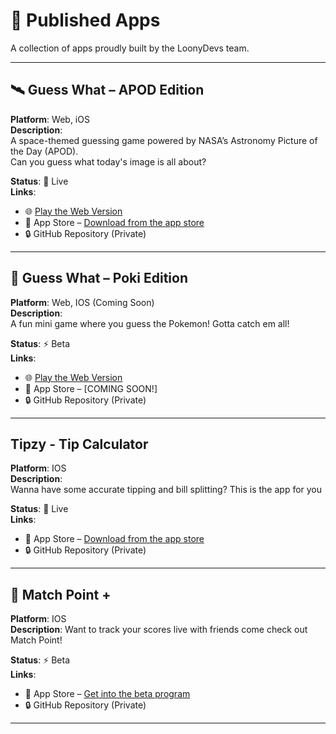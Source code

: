 # 🚀 Published Apps

A collection of apps proudly built by the LoonyDevs team.

---

## 🛰️ Guess What – APOD Edition

**Platform**: Web, iOS  
**Description**:  
A space-themed guessing game powered by NASA’s Astronomy Picture of the Day (APOD).  
Can you guess what today's image is all about?

**Status**: 🚀 Live  
**Links**:
- 🌐 [Play the Web Version](https://www.guesswhat-apod.space)
- 📱 App Store – [Download from the app store](https://apps.apple.com/us/app/guess-what-apod-edition/id6747625819)  
- 🔒 GitHub Repository (Private)

---

## 🦊 Guess What – Poki Edition

**Platform**: Web, IOS (Coming Soon)  
**Description**:  
A fun mini game where you guess the Pokemon! Gotta catch em all!

**Status**: ⚡️ Beta  
**Links**:
- 🌐 [Play the Web Version](https://guesswhat-pokemon.vercel.app/)
- 📱 App Store – [COMING SOON!]  
- 🔒 GitHub Repository (Private)

---

## Tipzy - Tip Calculator

**Platform**: IOS   
**Description**:  
 Wanna have some accurate tipping and bill splitting? This is the app for you

**Status**: 🚀 Live  
**Links**:
- 📱 App Store – [Download from the app store](https://apps.apple.com/us/app/tipzy-tipcalculator/id6749466752)  
- 🔒 GitHub Repository (Private)

---

## 🏐 Match Point +

**Platform**: IOS  
**Description**:
Want to track your scores live with friends come check out Match Point!

**Status**: ⚡️ Beta  
**Links**:
- 📱 App Store – [Get into the beta program](https://testflight.apple.com/join/RadQfV5T)  
- 🔒 GitHub Repository (Private)

---

